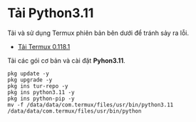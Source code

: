 # Tải Python3.11
Tải và sử dụng Termux phiên bản bên dưới để tránh sảy ra lỗi.

- [Tải Termux 0.118.1](https://github.com/termux/termux-app/releases/download/v0.118.1/termux-app_v0.118.1+github-debug_universal.apk)

Tải các gói cơ bản và cài đặt **Pyhon3.11**.
```
pkg update -y
pkg upgrade -y
pkg ins tur-repo -y
pkg ins python3.11 -y
pkg ins python-pip -y
mv -f /data/data/com.termux/files/usr/bin/python3.11 /data/data/com.termux/files/usr/bin/python
```
